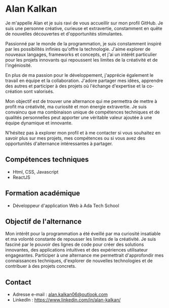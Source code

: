 # Alan Kalkan

Je m'appelle Alan et je suis ravi de vous accueillir sur mon profil GitHub. Je suis une personne créative, curieuse et extravertie, constamment en quête de nouvelles découvertes et d'opportunités stimulantes.

Passionné par le monde de la programmation, je suis constamment inspiré par les possibilités infinies qu'offre la technologie. J'aime explorer de nouveaux langages, frameworks et concepts, et j'ai un intérêt particulier pour les projets innovants qui repoussent les limites de la créativité et de l'ingéniosité.

En plus de ma passion pour le développement, j'apprécie également le travail en équipe et la collaboration. J'adore partager mes idées, apprendre des autres et participer à des projets où l'échange d'expertise et la co-création sont valorisés.

Mon objectif est de trouver une alternance qui me permettra de mettre à profit ma créativité, ma curiosité et mon énergie extravertie. Je suis convaincu que ma combinaison unique de compétences techniques et de qualités personnelles peut apporter une véritable valeur ajoutée à une équipe dynamique et innovante.

N'hésitez pas à explorer mon profil et à me contacter si vous souhaitez en savoir plus sur mes projets, mes compétences ou si vous avez des opportunités d'alternance intéressantes à partager.



## Compétences techniques

- Html, CSS, Javascript
- ReactJS

## Formation académique

- Développeur d'application Web à Ada Tech School

## Objectif de l'alternance

Mon intérêt pour la programmation a été éveillé par ma curiosité insatiable et ma volonté constante de repousser les limites de la créativité. Je suis fasciné par le pouvoir des lignes de code pour créer des solutions innovantes, des applications intuitives et des expériences utilisateur engageantes. Participer à une alternance me permettrait d'approfondir mes connaissances techniques, d'explorer de nouvelles technologies et de contribuer à des projets concrets.

## Contact

- Adresse e-mail : alan.kalkan06@outlook.com
- LinkedIn : https://www.linkedin.com/in/alan-kalkan/
